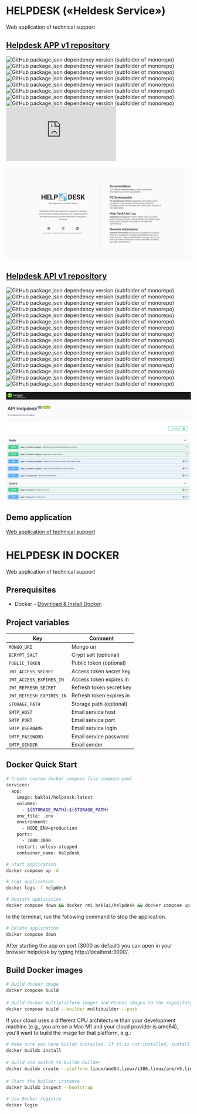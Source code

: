 # HELPDESK («Heldesk Service»)

Web application of technical support

## [Helpdesk APP v1 repository](https://github.com/baklai/helpdesk-app-v1)

![GitHub package.json dependency version (subfolder of monorepo)](https://img.shields.io/github/package-json/dependency-version/baklai/helpdesk-app-v1/vue)
![GitHub package.json dependency version (subfolder of monorepo)](https://img.shields.io/github/package-json/dependency-version/baklai/helpdesk-app-v1/pinia)
![GitHub package.json dependency version (subfolder of monorepo)](https://img.shields.io/github/package-json/dependency-version/baklai/helpdesk-app-v1/vue-router)
![GitHub package.json dependency version (subfolder of monorepo)](https://img.shields.io/github/package-json/dependency-version/baklai/helpdesk-app-v1/vue-i18n)
![GitHub package.json dependency version (subfolder of monorepo)](https://img.shields.io/github/package-json/dependency-version/baklai/helpdesk-app-v1/primevue)
![GitHub package.json dependency version (subfolder of monorepo)](https://img.shields.io/github/package-json/dependency-version/baklai/helpdesk-app-v1/primeicons)
![GitHub package.json dependency version (subfolder of monorepo)](https://img.shields.io/github/package-json/dependency-version/baklai/helpdesk-app-v1/axios)
![GitHub package.json dependency version (subfolder of monorepo)](https://img.shields.io/github/package-json/dependency-version/baklai/helpdesk-app-v1/dayjs)
![GitHub package.json dependency version (subfolder of monorepo)](https://img.shields.io/github/package-json/dependency-version/baklai/helpdesk-app-v1/html2pdf.js)

<img src="preview-app.png">

## [Helpdesk API v1 repository](https://github.com/baklai/helpdesk-api-v1)

![GitHub package.json dependency version (subfolder of monorepo)](https://img.shields.io/github/package-json/dependency-version/baklai/helpdesk-api-v1/@nestjs/common)
![GitHub package.json dependency version (subfolder of monorepo)](https://img.shields.io/github/package-json/dependency-version/baklai/helpdesk-api-v1/@nestjs/config)
![GitHub package.json dependency version (subfolder of monorepo)](https://img.shields.io/github/package-json/dependency-version/baklai/helpdesk-api-v1/@nestjs/core)
![GitHub package.json dependency version (subfolder of monorepo)](https://img.shields.io/github/package-json/dependency-version/baklai/helpdesk-api-v1/@nestjs/jwt)
![GitHub package.json dependency version (subfolder of monorepo)](https://img.shields.io/github/package-json/dependency-version/baklai/helpdesk-api-v1/@nestjs/mongoose)
![GitHub package.json dependency version (subfolder of monorepo)](https://img.shields.io/github/package-json/dependency-version/baklai/helpdesk-api-v1/@nestjs/passport)
![GitHub package.json dependency version (subfolder of monorepo)](https://img.shields.io/github/package-json/dependency-version/baklai/helpdesk-api-v1/@nestjs/platform-express)
![GitHub package.json dependency version (subfolder of monorepo)](https://img.shields.io/github/package-json/dependency-version/baklai/helpdesk-api-v1/@nestjs/swagger)
![GitHub package.json dependency version (subfolder of monorepo)](https://img.shields.io/github/package-json/dependency-version/baklai/helpdesk-api-v1/rxjs)
![GitHub package.json dependency version (subfolder of monorepo)](https://img.shields.io/github/package-json/dependency-version/baklai/helpdesk-api-v1/class-validator)
![GitHub package.json dependency version (subfolder of monorepo)](https://img.shields.io/github/package-json/dependency-version/baklai/helpdesk-api-v1/mongoose)
![GitHub package.json dependency version (subfolder of monorepo)](https://img.shields.io/github/package-json/dependency-version/baklai/helpdesk-api-v1/passport-jwt)
![GitHub package.json dependency version (subfolder of monorepo)](https://img.shields.io/github/package-json/dependency-version/baklai/helpdesk-api-v1/bcrypt)
![GitHub package.json dependency version (subfolder of monorepo)](https://img.shields.io/github/package-json/dependency-version/baklai/helpdesk-api-v1/dayjs)
![GitHub package.json dependency version (subfolder of monorepo)](https://img.shields.io/github/package-json/dependency-version/baklai/helpdesk-api-v1/netmask)
![GitHub package.json dependency version (subfolder of monorepo)](https://img.shields.io/github/package-json/dependency-version/baklai/helpdesk-api-v1/pingman)

<img src="preview-api.png">

## Demo application

[Web application of technical support](https://helpdesk-api-l8pk.onrender.com)

# HELPDESK IN DOCKER

Web application of technical support

## Prerequisites

- Docker - [Download & Install Docker](https://docs.docker.com/engine/install/).

## Project variables

| Key                      | Comment                  |
| ------------------------ | ------------------------ |
| `MONGO_URI`              | Mongo uri                |
| `BCRYPT_SALT`            | Crypt salt (optional)    |
| `PUBLIC_TOKEN`           | Public token (optional)  |
| `JWT_ACCESS_SECRET`      | Access token secret key  |
| `JWT_ACCESS_EXPIRES_IN`  | Access token expires in  |
| `JWT_REFRESH_SECRET`     | Refresh token secret key |
| `JWT_REFRESH_EXPIRES_IN` | Refresh token expires in |
| `STORAGE_PATH`           | Storage path (optional)  |
| `SMTP_HOST`              | Email service host       |
| `SMTP_PORT`              | Email service port       |
| `SMTP_USERNAME`          | Email service login      |
| `SMTP_PASSWORD`          | Email service password   |
| `SMTP_SENDER`            | Email sender             |

## Docker Quick Start

```bash
# Create custom docker compose file compose.yaml
services:
  app:
    image: baklai/helpdesk:latest
    volumes:
      - ${STORAGE_PATH}:${STORAGE_PATH}
    env_file: .env
    environment:
      - NODE_ENV=production
    ports:
      - 3000:3000
    restart: unless-stopped
    container_name: helpdesk
```

```bash
# Start application
docker compose up -d
```

```bash
# Logs application
docker logs -f helpdesk
```

```bash
# Restart application
docker compose down && docker rmi baklai/helpdesk && docker compose up -d && docker logs -f helpdesk
```

In the terminal, run the following command to stop the application.

```bash
# Delete application
docker compose down
```

After starting the app on port (3000 as default) you can open
in your browser helpdesk by typing http://localhost:3000/.

## Build Docker images

```bash
# Build docker image
docker compose build

# Build docker multiplatform images and Pushes images to the repository
docker compose build --builder multibuilder --push
```

If your cloud uses a different CPU architecture than your development
machine (e.g., you are on a Mac M1 and your cloud provider is amd64),
you'll want to build the image for that platform, e.g.:

```bash
# Make sure you have buildx installed. If it is not installed, install it as follows
docker buildx install

# Build and switch to buildx builder
docker buildx create --platform linux/amd64,linux/i386,linux/arm/v5,linux/arm/v6,linux/arm/v7,linux/arm64,linux/ppc64le,linux/s390x --name multibuilder --use

# Start the builder instance
docker buildx inspect --bootstrap
```

```bash
# Use Docker registry
docker login
```
